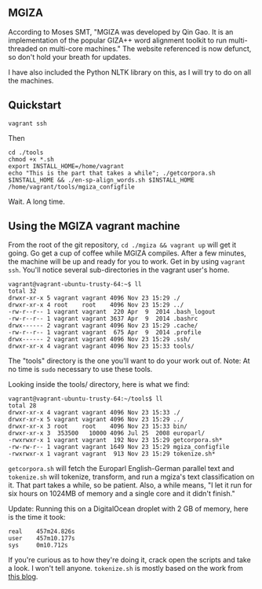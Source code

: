 ## MGIZA

According to Moses SMT, "MGIZA was developed by Qin Gao. It is an implementation of the popular GIZA++ word alignment toolkit to run multi-threaded on multi-core machines." The website referenced is now defunct, so don't hold your breath for updates. 

I have also included the Python NLTK library on this, as I will try to do on all the machines. 

## Quickstart
```
vagrant ssh
``` 

Then

```
cd ./tools
chmod +x *.sh
export INSTALL_HOME=/home/vagrant
echo "This is the part that takes a while"; ./getcorpora.sh $INSTALL_HOME && ./en-sp-align_words.sh $INSTALL_HOME /home/vagrant/tools/mgiza_configfile
```

Wait. A long time. 

## Using the MGIZA vagrant machine

From the root of the git repository, `cd ./mgiza && vagrant up` will get it going. Go get a cup of coffee while MGIZA compiles. After a few minutes, the machine will be up and ready for you to work. Get in by using `vagrant ssh`. You'll notice several sub-directories in the vagrant user's home. 

```
vagrant@vagrant-ubuntu-trusty-64:~$ ll
total 32
drwxr-xr-x 5 vagrant vagrant 4096 Nov 23 15:29 ./
drwxr-xr-x 4 root    root    4096 Nov 23 15:29 ../
-rw-r--r-- 1 vagrant vagrant  220 Apr  9  2014 .bash_logout
-rw-r--r-- 1 vagrant vagrant 3637 Apr  9  2014 .bashrc
drwx------ 2 vagrant vagrant 4096 Nov 23 15:29 .cache/
-rw-r--r-- 1 vagrant vagrant  675 Apr  9  2014 .profile
drwx------ 2 vagrant vagrant 4096 Nov 23 15:29 .ssh/
drwxr-xr-x 4 vagrant vagrant 4096 Nov 23 15:33 tools/
```


The "tools" directory is the one you'll want to do your work out of. Note: At no time is `sudo` necessary to use these tools. 

Looking inside the tools/ directory, here is what we find: 
```
vagrant@vagrant-ubuntu-trusty-64:~/tools$ ll
total 28
drwxr-xr-x 4 vagrant vagrant 4096 Nov 23 15:33 ./
drwxr-xr-x 5 vagrant vagrant 4096 Nov 23 15:29 ../
drwxr-xr-x 3 root    root    4096 Nov 23 15:33 bin/
drwxr-xr-x 3  353500   10000 4096 Jul 25  2008 europarl/
-rwxrwxr-x 1 vagrant vagrant  192 Nov 23 15:29 getcorpora.sh*
-rw-rw-r-- 1 vagrant vagrant 1649 Nov 23 15:29 mgiza_configfile
-rwxrwxr-x 1 vagrant vagrant  913 Nov 23 15:29 tokenize.sh*
```

`getcorpora.sh` will fetch the Europarl English-German parallel text and `tokenize.sh` will tokenize, transform, and run a mgiza's text classification on it. That part takes a while, so be patient. Also, a while means, "I let it run for six hours on 1024MB of memory and a single core and it didn't finish."

Update: Running this on a DigitalOcean droplet with 2 GB of memory, here is the time it took:

```
real    457m24.826s
user    457m10.177s
sys     0m10.712s
```


If you're curious as to how they're doing it, crack open the scripts and take a look. I won't tell anyone. `tokenize.sh` is mostly based on the work from [this blog](https://fabioticconi.wordpress.com/2011/01/17/how-to-do-a-word-alignment-with-giza-or-mgiza-from-parallel-corpus/). 
